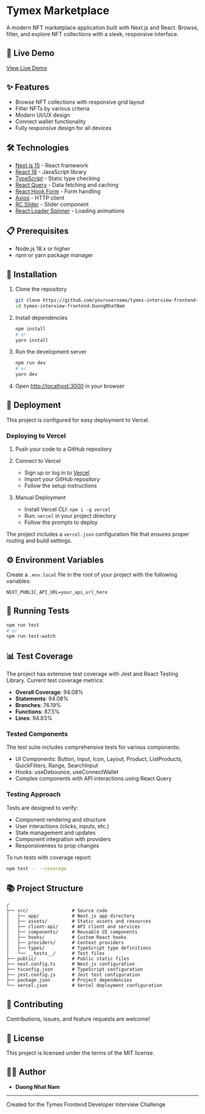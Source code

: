 # Tymex Marketplace

A modern NFT marketplace application built with Next.js and React. Browse, filter, and explore NFT collections with a sleek, responsive interface.

## 🚀 Live Demo

[View Live Demo](https://tymex-interview-frontend-duong-nhat-nam.vercel.app/marketplace)

## ✨ Features

- Browse NFT collections with responsive grid layout
- Filter NFTs by various criteria
- Modern UI/UX design
- Connect wallet functionality
- Fully responsive design for all devices

## 🛠️ Technologies

- [Next.js 15](https://nextjs.org/) - React framework
- [React 18](https://reactjs.org/) - JavaScript library
- [TypeScript](https://www.typescriptlang.org/) - Static type checking
- [React Query](https://tanstack.com/query/latest) - Data fetching and caching
- [React Hook Form](https://react-hook-form.com/) - Form handling
- [Axios](https://axios-http.com/) - HTTP client
- [RC Slider](https://github.com/react-component/slider) - Slider component
- [React Loader Spinner](https://mhnpd.github.io/react-loader-spinner/) - Loading animations

## 📋 Prerequisites

- Node.js 18.x or higher
- npm or yarn package manager

## 🔧 Installation

1. Clone the repository

   ```bash
   git clone https://github.com/yourusername/tymex-interview-frontend-DuongNhatNam.git
   cd tymex-interview-frontend-DuongNhatNam
   ```

2. Install dependencies

   ```bash
   npm install
   # or
   yarn install
   ```

3. Run the development server

   ```bash
   npm run dev
   # or
   yarn dev
   ```

4. Open [http://localhost:3000](http://localhost:3000) in your browser

## 🚢 Deployment

This project is configured for easy deployment to Vercel.

### Deploying to Vercel

1. Push your code to a GitHub repository

2. Connect to Vercel

   - Sign up or log in to [Vercel](https://vercel.com)
   - Import your GitHub repository
   - Follow the setup instructions

3. Manual Deployment
   - Install Vercel CLI: `npm i -g vercel`
   - Run: `vercel` in your project directory
   - Follow the prompts to deploy

The project includes a `vercel.json` configuration file that ensures proper routing and build settings.

## ⚙️ Environment Variables

Create a `.env.local` file in the root of your project with the following variables:

```
NEXT_PUBLIC_API_URL=your_api_url_here
```

## 🧪 Running Tests

```bash
npm run test
# or
npm run test:watch
```

## 📊 Test Coverage

The project has extensive test coverage with Jest and React Testing Library. Current test coverage metrics:

- **Overall Coverage**: 94.08%
- **Statements**: 94.08%
- **Branches**: 76.19%
- **Functions**: 87.5%
- **Lines**: 94.83%

### Tested Components

The test suite includes comprehensive tests for various components:

- UI Components: Button, Input, Icon, Layout, Product, ListProducts, QuickFilters, Range, SearchInput
- Hooks: useDebounce, useConnectWallet
- Complex components with API interactions using React Query

### Testing Approach

Tests are designed to verify:

- Component rendering and structure
- User interactions (clicks, inputs, etc.)
- State management and updates
- Component integration with providers
- Responsiveness to prop changes

To run tests with coverage report:

```bash
npm test -- --coverage
```

## 📚 Project Structure

```
/
├── src/                # Source code
│   ├── app/            # Next.js app directory
│   ├── assets/         # Static assets and resources
│   ├── client-api/     # API client and services
│   ├── components/     # Reusable UI components
│   ├── hooks/          # Custom React hooks
│   ├── providers/      # Context providers
│   ├── types/          # TypeScript type definitions
│   └── __tests__/      # Test files
├── public/             # Public static files
├── next.config.ts      # Next.js configuration
├── tsconfig.json       # TypeScript configuration
├── jest.config.js      # Jest test configuration
├── package.json        # Project dependencies
└── vercel.json         # Vercel deployment configuration
```

## 🤝 Contributing

Contributions, issues, and feature requests are welcome!

## 📝 License

This project is licensed under the terms of the MIT license.

## 👨‍💻 Author

- **Duong Nhat Nam**

---

Created for the Tymex Frontend Developer Interview Challenge
